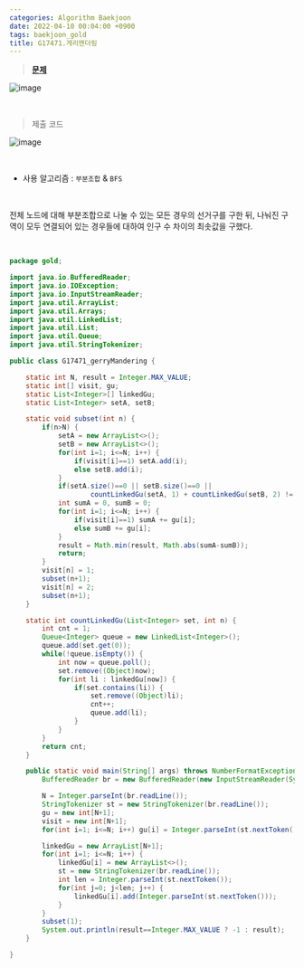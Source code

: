 ```yaml
---
categories: Algorithm Baekjoon
date: 2022-04-10 00:04:00 +0900
tags: baekjoon_gold
title: G17471.게리멘더링
---
```


> **[문제](https://www.acmicpc.net/problem/17471)**

![image](https://user-images.githubusercontent.com/80896077/173899048-ee4b968d-8e62-4e3b-988e-22a783de88e7.png)

<br>

> 제출 코드

![image](https://user-images.githubusercontent.com/80896077/173899087-b94167c8-c7fb-46e6-a278-f580ab8a3da7.png)

<br>

- 사용 알고리즘 : `부분조합` & `BFS`

<br>

전체 노드에 대해 부분조합으로 나눌 수 있는 모든 경우의 선거구를 구한 뒤,
나눠진 구역이 모두 연결되어 있는 경우들에 대하여 인구 수 차이의 최솟값을 구했다.

<br>

```java
package gold;

import java.io.BufferedReader;
import java.io.IOException;
import java.io.InputStreamReader;
import java.util.ArrayList;
import java.util.Arrays;
import java.util.LinkedList;
import java.util.List;
import java.util.Queue;
import java.util.StringTokenizer;

public class G17471_gerryMandering {

	static int N, result = Integer.MAX_VALUE;
	static int[] visit, gu;
	static List<Integer>[] linkedGu;
	static List<Integer> setA, setB;

	static void subset(int n) {
		if(n>N) {
			setA = new ArrayList<>();
			setB = new ArrayList<>();
			for(int i=1; i<=N; i++) {
				if(visit[i]==1) setA.add(i);
				else setB.add(i);
			}
			if(setA.size()==0 || setB.size()==0 ||
					countLinkedGu(setA, 1) + countLinkedGu(setB, 2) != N) return;
			int sumA = 0, sumB = 0;
			for(int i=1; i<=N; i++) {
				if(visit[i]==1) sumA += gu[i];
				else sumB += gu[i];
			}
			result = Math.min(result, Math.abs(sumA-sumB));
			return;
		}
		visit[n] = 1;
		subset(n+1);
		visit[n] = 2;
		subset(n+1);
	}

	static int countLinkedGu(List<Integer> set, int n) {
		int cnt = 1;
		Queue<Integer> queue = new LinkedList<Integer>();
		queue.add(set.get(0));
		while(!queue.isEmpty()) {
			int now = queue.poll();
			set.remove((Object)now);
			for(int li : linkedGu[now]) {
				if(set.contains(li)) {
					set.remove((Object)li);
					cnt++;
					queue.add(li);
				}
			}
		}
		return cnt;
	}

	public static void main(String[] args) throws NumberFormatException, IOException {
		BufferedReader br = new BufferedReader(new InputStreamReader(System.in));

		N = Integer.parseInt(br.readLine());
		StringTokenizer st = new StringTokenizer(br.readLine());
		gu = new int[N+1];
		visit = new int[N+1];
		for(int i=1; i<=N; i++) gu[i] = Integer.parseInt(st.nextToken());

		linkedGu = new ArrayList[N+1];
		for(int i=1; i<=N; i++) {
			linkedGu[i] = new ArrayList<>();
			st = new StringTokenizer(br.readLine());
			int len = Integer.parseInt(st.nextToken());
			for(int j=0; j<len; j++) {
				linkedGu[i].add(Integer.parseInt(st.nextToken()));
			}
		}
		subset(1);
		System.out.println(result==Integer.MAX_VALUE ? -1 : result);
	}

}
```
